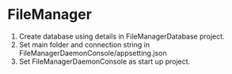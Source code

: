 # FileManager

1. Create database using details in FileManagerDatabase project.
2. Set main folder and connection string in FileManagerDaemonConsole/appsetting.json
3. Set FileManagerDaemonConsole as start up project.
